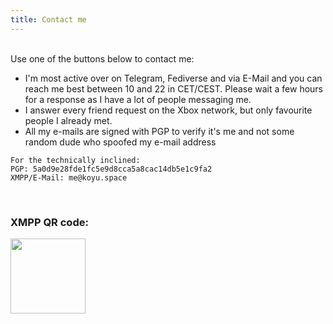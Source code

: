 ```yaml
---
title: Contact me
---
```

<style>
.fa-matrix-org {
  font-family: ForkAwesome !important;
}
</style>

<br>

<div id="socialbuttons">
Use one of the buttons below to contact me:

<a href="https://koyu.space/@koyuchan" target="_blank" class="social" rel="me noopener"><i class="fab fa-mastodon"></i></a> <a href="https://t.me/bubblineyuri" class="social" target="_blank" rel="noopener"><i class="fab fa-telegram"></i></a> <a href="https://steamcommunity.com/id/bubblineyuri" class="social" target="_blank" rel="noopener"><i class="fab fa-steam"></i></a>  <a href="http://live.xbox.com/Profile?Gamertag=bubblineyuri" class="social" target="_blank" rel="noopener"><i class="fab fa-xbox"></i></a> <a href="mailto:me@koyu.space" class="social" rel="noopener"><i class="fa fa-envelope"></i></a>

</div>

* I'm most active over on Telegram, Fediverse and via E-Mail and you can reach me best between 10 and 22 in CET/CEST. Please wait a few hours for a response as I have a lot of people messaging me.
* I answer every friend request on the Xbox network, but only favourite people I already met.
* All my e-mails are signed with PGP to verify it's me and not some random dude who spoofed my e-mail address

```
For the technically inclined:
PGP: 5a0d9e28fde1fc5e9d8cca5a8cac14db5e1c9fa2
XMPP/E-Mail: me@koyu.space
```

<br>

<div class="section">
<h3>XMPP QR code:</h3>
<img src="/xmpp.png" height="120">
</div>
